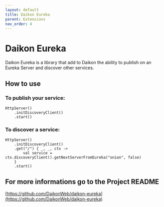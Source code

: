 ```yaml
---
layout: default
title: Daikon Eureka
parent: Extensions
nav_order: 4
---
```


# Daikon Eureka
Daikon Eureka is a library that add to Daikon the ability to publish on an Eureka Server and discover other services.

## How to use

### To publish your service:
```
HttpServer()
    .initDiscoveryClient()
    .start()
```

### To discover a service:
```
HttpServer()
    .initDiscoveryClient()
    .get("/") { _, _, ctx ->
        val service = ctx.discoveryClient().getNextServerFromEureka("onion", false)
    }
    .start()
```

## For more informations go to the Project README
[https://github.com/DaikonWeb/daikon-eureka](https://github.com/DaikonWeb/daikon-eureka)
